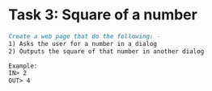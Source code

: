 # Task 3: Square of a number

```md
Create a web page that do the following: -
1) Asks the user for a number in a dialog
2) Outputs the square of that number in another dialog

Example:
IN> 2
OUT> 4
```
